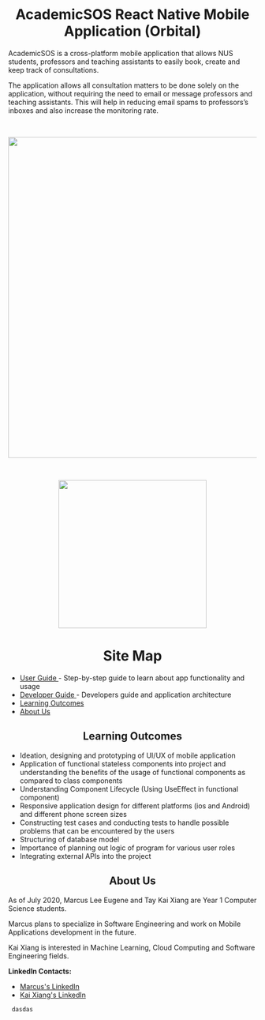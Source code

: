 <h1 align="center"> AcademicSOS React Native Mobile Application (Orbital) </h1>
   <p>
      AcademicSOS is a cross-platform mobile application that allows NUS students, professors and teaching assistants to easily book, create and keep track of consultations.
   </p>
   <p>
      The application allows all consultation matters to be done solely on the application, without requiring the need to email or message professors and teaching assistants. This will help in reducing email spams to professors’s inboxes and also increase the monitoring rate.
   </p>
   <br>
   <p align="center">
      <img src="https://github.com/marcusleeeugene/AcademicSOS-Orbital-Project/blob/master/Poster/AcademicSOS-V2.0.png"  height="650">
   </p>
   <br>
   <p align="center">
     <a href="https://youtu.be/ry4Z9ZYL8DY">
       <img src="https://github.com/marcusleeeugene/AcademicSOS-Orbital-Project/blob/master/Docs/DocImages/AcademicSOS_VideoGuide.jpg"  height="300">
     </a>
   </p>

<h1 align="center"> Site Map </h1>
   <ul>
      <li><a href="https://github.com/marcusleeeugene/AcademicSOS-Orbital-Project/blob/master/Docs/USERGUIDE.md"> User Guide </a> - Step-by-step guide to learn about app functionality and usage </li>
      <li><a href="https://github.com/marcusleeeugene/AcademicSOS-Orbital-Project/blob/master/Docs/DEVELOPERGUIDE.md"> Developer Guide </a> - Developers guide and application architecture </li>
      <li><a href="#learningOutcomes"> Learning Outcomes </a></li>
      <li><a href="#aboutUs"> About Us </a></li>
   </ul>

   <h2 id="learningOutcomes" align="center"> Learning Outcomes </h2>
   <ul>
      <li> Ideation, designing and prototyping of UI/UX of mobile application </li>
      <li> Application of functional stateless components into project and understanding the benefits of the usage of functional components as compared to class components </li>
      <li> Understanding Component Lifecycle (Using UseEffect in functional component) </li>
      <li> Responsive application design for different platforms (ios and Android) and different phone screen sizes </li>
      <li> Constructing test cases and conducting tests to handle possible problems that can be encountered by the users </li>
      <li> Structuring of database model </li>
      <li> Importance of planning out logic of program for various user roles </li>
      <li> Integrating external APIs into the project </li>
   </ul>

   <h2 id="aboutUs" align="center"> About Us </h2>
     <p>
       As of July 2020, Marcus Lee Eugene and Tay Kai Xiang are Year 1 Computer Science students.
     </p>
     <p>
       Marcus plans to specialize in Software Engineering and work on Mobile Applications development in the future.
     </p>
     <p>
       Kai Xiang is interested in Machine Learning, Cloud Computing and Software Engineering fields.
     </p>
     <p><b> LinkedIn Contacts: </b></p>
     <ul>
        <li><a href="https://www.linkedin.com/in/marcus-lee-eugene-7a4006114"> Marcus's LinkedIn </a></li>
        <li><a href="https://www.linkedin.com/in/kai-xiang-tay"> Kai Xiang's LinkedIn </a></li>
     </ul>


     dasdas
